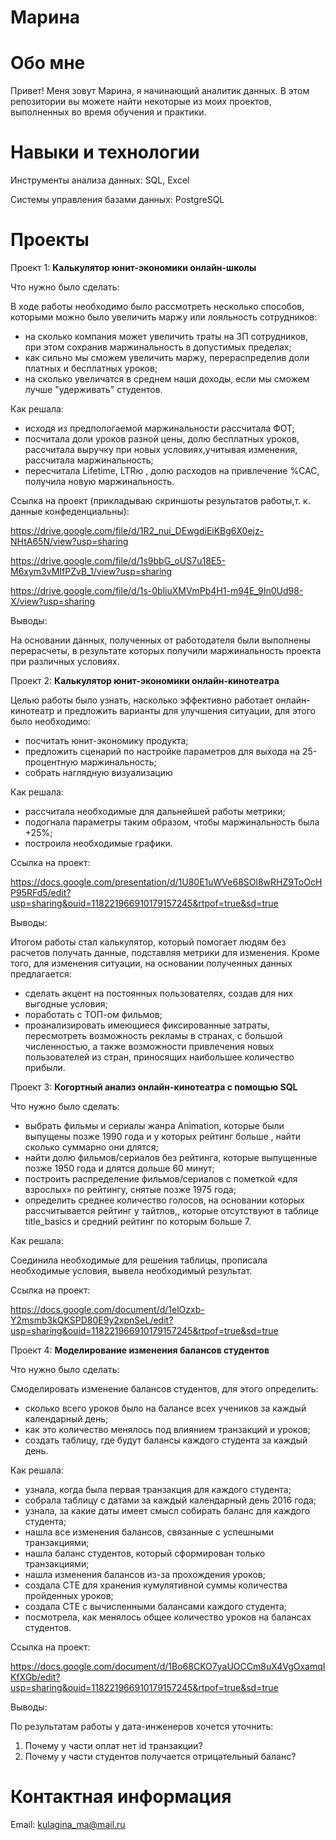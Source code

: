 # Марина
# Обо мне
Привет! Меня зовут Марина, я начинающий аналитик данных. В этом репозитории вы можете найти некоторые из моих проектов, выполненных во время обучения и практики.

# Навыки и технологии
Инструменты анализа данных: SQL, Excel

Системы управления базами данных: PostgreSQL

# Проекты
Проект 1: **Калькулятор юнит-экономики онлайн-школы**

Что нужно было сделать:

В ходе работы необходимо было рассмотреть несколько способов, которыми можно было увеличить маржу или лояльность сотрудников:

- на сколько компания может увеличить траты на ЗП сотрудников, при этом сохранив маржинальность в допустимых пределах;
- как сильно мы сможем увеличить маржу, перераспределив доли платных и бесплатных уроков;
- на сколько увеличатся в среднем наши доходы, если мы сможем лучше "удерживать" студентов.

Как решала: 
- исходя из предпологаемой маржинальности рассчитала ФОТ;
- посчитала доли уроков разной цены, долю бесплатных уроков, рассчитала выручку при новых условиях,учитывая изменения, рассчитала маржинальность;
- пересчитала Lifetime, LTRю , долю расходов на привлечение %CAC, получила новую маржинальность.

Ссылка на проект (прикладываю скриншоты результатов работы,т. к. данные конфеденциальны):

https://drive.google.com/file/d/1R2_nui_DEwgdiEiKBg6X0ejz-NHtA65N/view?usp=sharing

https://drive.google.com/file/d/1s9bbG_oUS7u18E5-M6xym3vMIfPZvB_1/view?usp=sharing

https://drive.google.com/file/d/1s-0bliuXMVmPb4H1-m94E_9In0Ud98-X/view?usp=sharing

Выводы:

На основании данных, полученных от работодателя были выполнены перерасчеты, в результате которых получили маржинальность проекта при различных условиях.

Проект 2: **Калькулятор юнит-экономики онлайн-кинотеатра**

Целью работы было узнать, насколько эффективно работает онлайн-кинотеатр и предложить варианты для улучшения ситуации, для этого было необходимо:
- посчитать юнит-экономику продукта;
- предложить сценарий по настройке параметров для выхода на 25-процентную маржинальность;
- собрать наглядную визуализацию

Как решала: 
- рассчитала необходимые для дальнейшей работы метрики; 
- подогнала параметры таким образом, чтобы маржинальность была +25%; 
- построила необходимые графики.

Ссылка на проект:

https://docs.google.com/presentation/d/1U80E1uWVe68SOl8wRHZ9ToOcHP95RFd5/edit?usp=sharing&ouid=118221966910179157245&rtpof=true&sd=true

Выводы:

Итогом работы стал калькулятор, который помогает людям без расчетов получать данные, подставляя метрики для изменения. Кроме того, для изменения ситуации, на основании полученных данных предлагается:

- сделать акцент на постоянных пользователях, создав для них выгодные условия;
- поработать с ТОП-ом фильмов;
- проанализировать имеющиеся фиксированные затраты, пересмотреть возможность рекламы в странах, с большой численностью, а также возможности привлечения новых пользователей из стран, приносящих наибольшее количество прибыли.


Проект 3: **Когортный анализ онлайн-кинотеатра с помощью SQL**

Что нужно было сделать:

- выбрать фильмы и сериалы жанра Animation, которые были выпущены позже 1990 года и у которых рейтинг больше , найти сколько суммарно они длятся;
- найти долю фильмов/сериалов без рейтинга, которые выпущенные позже 1950 года и длятся дольше 60 минут;
- построить распределение фильмов/сериалов с пометкой «для взрослых» по рейтингу, снятые позже 1975 года;
- определить среднее количество голосов, на основании которых рассчитывается рейтинг у тайтлов,, которые отсутствуют в таблице title_basics и средний рейтинг по которым больше 7.

Как решала: 

Соединила необходимые для решения таблицы, прописала необходимые условия, вывела необходимый результат.

Ссылка на проект:

https://docs.google.com/document/d/1elOzxb-Y2msmb3kQKSPD80E9y2xpnSeL/edit?usp=sharing&ouid=118221966910179157245&rtpof=true&sd=true


Проект 4: **Моделирование изменения балансов студентов**

Что нужно было сделать:

Смоделировать изменение балансов студентов, для этого определить: 
- сколько всего уроков было на балансе всех учеников за каждый календарный день;
- как это количество менялось под влиянием транзакций и уроков;
- создать таблицу, где будут балансы каждого студента за каждый день.

Как решала: 

- узнала, когда была первая транзакция для каждого студента;
- собрала таблицу с датами за каждый календарный день 2016 года;
- узнала, за какие даты имеет смысл собирать баланс для каждого студента;
- нашла все изменения балансов, связанные с успешными транзакциями;
- нашла баланс студентов, который сформирован только транзакциями;
- нашла изменения балансов из-за прохождения уроков;
- создала CTE для хранения кумулятивной суммы количества пройденных уроков;
- создала CTE с вычисленными балансами каждого студента;
- посмотрела, как менялось общее количество уроков на балансах студентов.

Ссылка на проект:

https://docs.google.com/document/d/1Bo68CKO7yaUOCCm8uX4VgOxamqIKfXGb/edit?usp=sharing&ouid=118221966910179157245&rtpof=true&sd=true

Выводы:

По результатам работы у дата-инженеров хочется уточнить:
1) Почему у части оплат нет id транзакции?
2) Почему у части студентов получается отрицательный баланс?

# Контактная информация
Email: kulagina_ma@mail.ru
